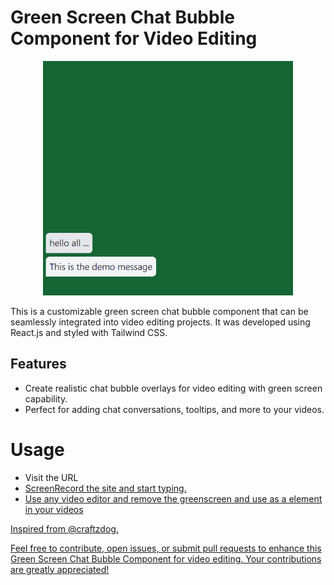 # Green Screen Chat Bubble Component for Video Editing

<p align="center">
  <img src="./public/demo.png" alt="Green Screen Chat Bubble Demo" width="400">
</p>

This is a customizable green screen chat bubble component that can be seamlessly integrated into video editing projects. It was developed using React.js and styled with Tailwind CSS.

## Features

- Create realistic chat bubble overlays for video editing with green screen capability.
- Perfect for adding chat conversations, tooltips, and more to your videos.

# Usage

- Visit the URL <a href="" target="_blank" />
- ScreenRecord the site and start typing.
- Use any video editor and remove the greenscreen and use as a element in your videos


Inspired from @craftzdog. 

Feel free to contribute, open issues, or submit pull requests to enhance this Green Screen Chat Bubble Component for video editing. Your contributions are greatly appreciated!
